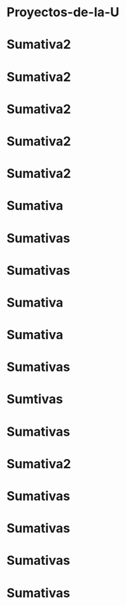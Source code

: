 # Proyectos-de-la-U
# Sumativa2
# Sumativa2
# Sumativa2
# Sumativa2
# Sumativa2
# Sumativa
# Sumativas
# Sumativas
# Sumativa
# Sumativa
# Sumativas
# Sumtivas
# Sumativas
# Sumativa2
# Sumativas
# Sumativas
# Sumativas
# Sumativas
